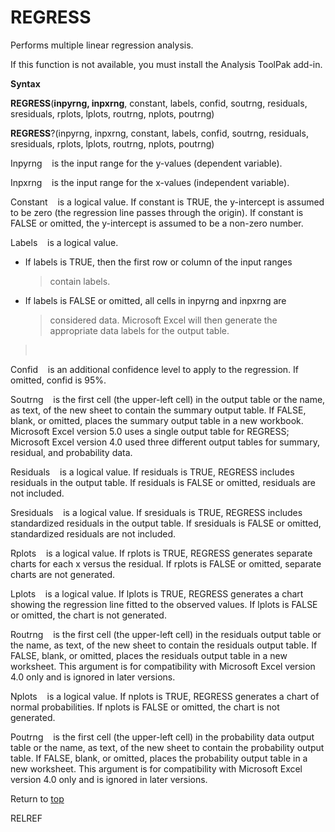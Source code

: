 REGRESS
=======

Performs multiple linear regression analysis.

If this function is not available, you must install the Analysis ToolPak
add-in.

**Syntax**

**REGRESS**(**inpyrng, inpxrng**, constant, labels, confid, soutrng,
residuals, sresiduals, rplots, lplots, routrng, nplots, poutrng)

**REGRESS**?(inpyrng, inpxrng, constant, labels, confid, soutrng,
residuals, sresiduals, rplots, lplots, routrng, nplots, poutrng)

Inpyrng    is the input range for the y-values (dependent variable).

Inpxrng    is the input range for the x-values (independent variable).

Constant    is a logical value. If constant is TRUE, the y-intercept is
assumed to be zero (the regression line passes through the origin). If
constant is FALSE or omitted, the y-intercept is assumed to be a
non-zero number.

Labels    is a logical value.

-   If labels is TRUE, then the first row or column of the input ranges
    > contain labels.

-   If labels is FALSE or omitted, all cells in inpyrng and inpxrng are
    > considered data. Microsoft Excel will then generate the
    > appropriate data labels for the output table.

>  

Confid    is an additional confidence level to apply to the regression.
If omitted, confid is 95%.

Soutrng    is the first cell (the upper-left cell) in the output table
or the name, as text, of the new sheet to contain the summary output
table. If FALSE, blank, or omitted, places the summary output table in a
new workbook. Microsoft Excel version 5.0 uses a single output table for
REGRESS; Microsoft Excel version 4.0 used three different output tables
for summary, residual, and probability data.

Residuals    is a logical value. If residuals is TRUE, REGRESS includes
residuals in the output table. If residuals is FALSE or omitted,
residuals are not included.

Sresiduals    is a logical value. If sresiduals is TRUE, REGRESS
includes standardized residuals in the output table. If sresiduals is
FALSE or omitted, standardized residuals are not included.

Rplots    is a logical value. If rplots is TRUE, REGRESS generates
separate charts for each x versus the residual. If rplots is FALSE or
omitted, separate charts are not generated.

Lplots    is a logical value. If lplots is TRUE, REGRESS generates a
chart showing the regression line fitted to the observed values. If
lplots is FALSE or omitted, the chart is not generated.

Routrng    is the first cell (the upper-left cell) in the residuals
output table or the name, as text, of the new sheet to contain the
residuals output table. If FALSE, blank, or omitted, places the
residuals output table in a new worksheet. This argument is for
compatibility with Microsoft Excel version 4.0 only and is ignored in
later versions.

Nplots    is a logical value. If nplots is TRUE, REGRESS generates a
chart of normal probabilities. If nplots is FALSE or omitted, the chart
is not generated.

Poutrng    is the first cell (the upper-left cell) in the probability
data output table or the name, as text, of the new sheet to contain the
probability output table. If FALSE, blank, or omitted, places the
probability output table in a new worksheet. This argument is for
compatibility with Microsoft Excel version 4.0 only and is ignored in
later versions.

Return to [top](#Q)

RELREF
